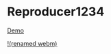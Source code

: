 # Reproducer1234
[Demo](https://cloud.azekclark.dev/s/MopNd4esGSNXFRJ/download/untitled.mp4)


[!(renamed webm)](https://user-images.githubusercontent.com/294989/111512737-20650180-8761-11eb-80c5-fe717dc5014a.mp4)
